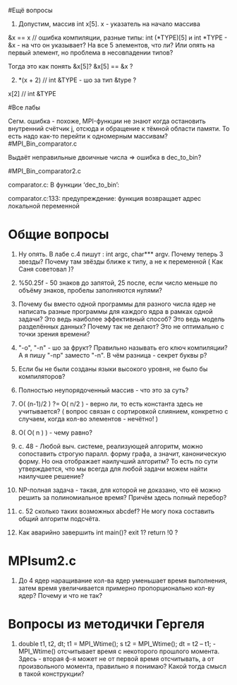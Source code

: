 #Ещё вопросы

1) Допустим, массив int x[5]. x - указатель на начало массива

&x == x // ошибка компиляции, разные типы: int (*TYPE)[5] и int *TYPE - &x - на что он указывает? На все 5 элементов, что ли? Или опять на первый элемент, но проблема в несовпадении типов? 

Тогда это как понять &x[5]? &x[5] == &x ?

2) *(x + 2) // int &TYPE  - шо за тип &type ? 

x[2] // int &TYPE

#Все лабы

Сегм. ошибка - похоже, MPI-функции не знают когда остановить внутренний счётчик j, отсюда и обращение к тёмной области памяти. То есть надо как-то перейти к одномерным массивам?
#MPI_Bin_comparator.c

Выдаёт неправильные двоичные числа => ошибка в dec_to_bin? 

#MPI_Bin_comparator2.c

comparator.c: В функции ‘dec_to_bin’:

comparator.c:133: предупреждение: функция возвращает адрес локальной переменной

# Общие вопросы
1) Ну опять. В лабе с.4 пишут : int argc, char*** argv. Почему теперь 3 звезды? Почему там звёзды ближе к типу, а не к переменной ( Как Саня советовал )?

2) %50.25f - 50 знаков до запятой, 25 после, если число меньше по объёму знаков, пробелы заполняются нулями? 

3) Почему бы вместо одной программы для разного числа ядер не написать разные программы для каждого ядра в рамках одной задачи? Это ведь наиболее эффективный способ? Это ведь модель разделённых данных? Почему так не делают? Это не оптимально с точки зрения времени?

4) "-o", "-n" - шо за фрукт? Правильно называть его ключ компиляции?  
А я пишу "-np" заместо "-n". В чём разница - секрет буквы p?

5) Если бы не были созданы языки высокого уровня, не было бы компиляторов?

6) Полностью неупорядоченный массив - что это за суть?

7) O( (n-1)/2 ) ?= O( n/2 ) - верно ли, то есть константа здесь не учитывается? ( вопрос связан с сортировкой слиянием, конкретно с случаем, когда кол-во элементов - нечётно! )

8) O( O( n ) ) - чему равно?

9) с. 48 - Любой выч. системе, реализующей алгоритм, можно сопоставить строгую паралл. форму графа, а значит, каноническую форму. Но она отображает наилучший алгоритм? То есть по сути утверждается, что мы всегда для любой задачи можем найти наилучшее решение?

10) NP-полная задача - такая, для которой не доказано, что её можно решить за полиномиальное время?
Причём здесь полный перебор?

11) с. 52 сколько таких возможных abcdef? Не могу пока составить общий алгоритм подсчёта.

12) Как аварийно завершить int main()? exit 1? return !0 ?

# MPIsum2.c 
1) До 4 ядер наращивание кол-ва ядер уменьшает время выполнения, затем время увеличивается примерно пропорционально кол-ву ядер? Почему и что не так?

# Вопросы из методички Гергеля
1) double t1, t2, dt;
t1 = MPI_Wtime();
ѕ
t2 = MPI_Wtime();
dt = t2 – t1; - MPI_Wtime() отсчитывает время с некоторого прошлого момента. Здесь - вторая ф-я может не от первой время отсчитывать, а от произвольного момента, правильно я понимаю? Какой тогда смысл в такой конструкции?
